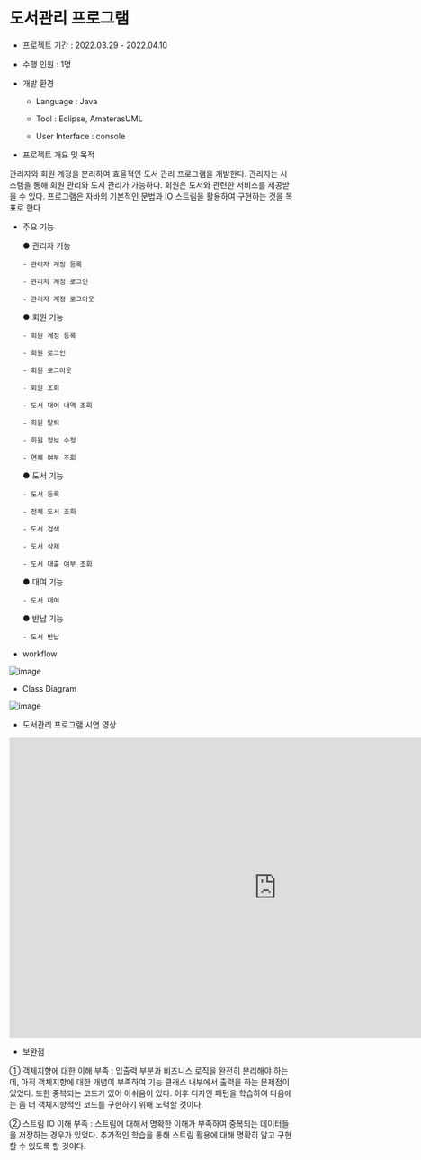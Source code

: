 # 도서관리 프로그램


* 프로젝트 기간 : 2022.03.29 - 2022.04.10


* 수행 인원 : 1명



* 개발 환경

  - Language : Java

  - Tool : Eclipse, AmaterasUML

  - User Interface : console




* 프로젝트 개요 및 목적

 관리자와 회원 계정을 분리하여 효율적인 도서 관리 프로그램을 개발한다. 관리자는 시스템을 통해 회원 관리와 도서 관리가 가능하다. 회원은 도서와 관련한 서비스를 제공받을 수 있다. 프로그램은 자바의 기본적인 문법과 IO 스트림을 활용하여 구현하는 것을 목표로 한다
 
 



* 주요 기능

   ● 관리자 기능
   
      - 관리자 계정 등록
      
      - 관리자 계정 로그인
      
      - 관리자 계정 로그아웃


   ● 회원 기능
   
      - 회원 계정 등록
      
      - 회원 로그인
      
      - 회원 로그아웃
      
      - 회원 조회
      
      - 도서 대여 내역 조회
      
      - 회원 탈퇴 
      
      - 회원 정보 수정
      
      - 연체 여부 조회

   ● 도서 기능
   
      - 도서 등록
       
      - 전체 도서 조회
      
      - 도서 검색
      
      - 도서 삭제
      
      - 도서 대출 여부 조회

   ● 대여 기능
   
      - 도서 대여

   ● 반납 기능
   
      - 도서 반납





* workflow

![image](https://user-images.githubusercontent.com/100884647/162617859-690fefe8-02df-4157-a471-1e45aadcff5d.png)






* Class Diagram

![image](https://user-images.githubusercontent.com/100884647/162617879-accfee80-6759-4d2a-ba03-eed2967b005e.png)





* 도서관리 프로그램 시연 영상


<iframe width="949" height="534" src="https://www.youtube.com/embed/59Jj67B8FKY" title="YouTube video player" frameborder="0" allow="accelerometer; autoplay; clipboard-write; encrypted-media; gyroscope; picture-in-picture" allowfullscreen></iframe>









* 보완점



① 객체지향에 대한 이해 부족
: 입출력 부분과 비즈니스 로직을 완전히 분리해야 하는데, 아직 객체지향에 대한 개념이 부족하여 기능 클래스 내부에서 출력을 하는 문제점이 있었다. 또한 중복되는 코드가 있어 아쉬움이 있다. 이후 디자인 패턴을 학습하여 다음에는 좀 더 객체지향적인 코드를 구현하기 위해 노력할 것이다.




② 스트림 IO 이해 부족
: 스트림에 대해서 명확한 이해가 부족하여 중복되는 데이터들을 저장하는 경우가 있었다. 추가적인 학습을 통해 스트림 활용에 대해 명확히 알고 구현할 수 있도록 할 것이다.

